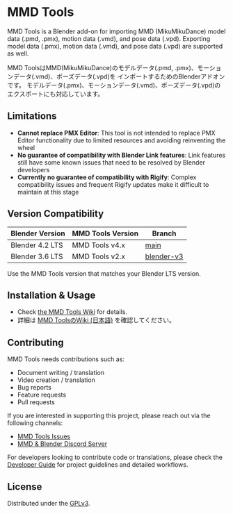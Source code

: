 # MMD Tools
MMD Tools is a Blender add-on for importing MMD (MikuMikuDance) model data (.pmd, .pmx), motion data (.vmd), and pose data (.vpd).
Exporting model data (.pmx), motion data (.vmd), and pose data (.vpd) are supported as well.

MMD ToolsはMMD(MikuMikuDance)のモデルデータ(.pmd, .pmx)、モーションデータ(.vmd)、ポーズデータ(.vpd)を
インポートするためのBlenderアドオンです。
モデルデータ(.pmx)、モーションデータ(.vmd)、ポーズデータ(.vpd)のエクスポートにも対応しています。

## Limitations
- **Cannot replace PMX Editor**: This tool is not intended to replace PMX Editor functionality due to limited resources and avoiding reinventing the wheel
- **No guarantee of compatibility with Blender Link features**: Link features still have some known issues that need to be resolved by Blender developers
- **Currently no guarantee of compatibility with Rigify**: Complex compatibility issues and frequent Rigify updates make it difficult to maintain at this stage

## Version Compatibility
| Blender Version | MMD Tools Version | Branch      |
|-----------------|-------------------|-------------|
| Blender 4.2 LTS | MMD Tools v4.x    | [main](https://github.com/MMD-Blender/blender_mmd_tools) |
| Blender 3.6 LTS | MMD Tools v2.x    | [blender-v3](https://github.com/MMD-Blender/blender_mmd_tools/tree/blender-v3) |

Use the MMD Tools version that matches your Blender LTS version.

## Installation & Usage
- Check [the MMD Tools Wiki](https://mmd-blender.fandom.com/wiki/MMD_Tools) for details.
- 詳細は [MMD ToolsのWiki (日本語)](https://mmd-blender.fandom.com/ja/wiki/MMD_Tools) を確認してください。

## Contributing
MMD Tools needs contributions such as:

- Document writing / translation
- Video creation / translation
- Bug reports
- Feature requests
- Pull requests

If you are interested in supporting this project, please reach out via the following channels:
- [MMD Tools Issues](https://github.com/MMD-Blender/blender_mmd_tools/issues)
- [MMD & Blender Discord Server](https://discord.gg/zRgUkuaPWw)

For developers looking to contribute code or translations, please check the [Developer Guide](DEVELOPER_GUIDE.md) for project guidelines and detailed workflows.

## License
Distributed under the [GPLv3](LICENSE).
